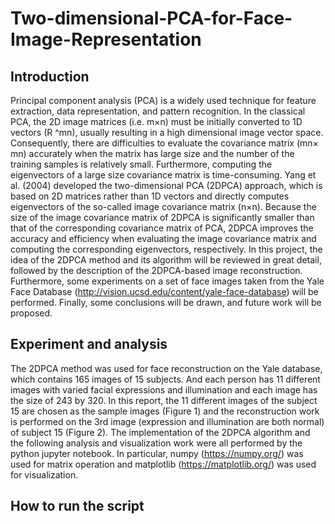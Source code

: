 # Two-dimensional-PCA-for-Face-Image-Representation
## Introduction
  Principal component analysis (PCA) is a widely used technique for feature extraction, data representation, and pattern recognition. In the classical PCA, the 2D image matrices (i.e. m×n) must be initially converted to 1D vectors (R ^mn), usually resulting in a high dimensional image vector space. Consequently, there are difficulties to evaluate the covariance matrix (mn× mn) accurately when the matrix has large size and the number of the training samples is relatively small. Furthermore, computing the eigenvectors of a large size covariance matrix is time-consuming. Yang et al. (2004) developed the two-dimensional PCA (2DPCA) approach, which is based on 2D matrices rather than 1D vectors and directly computes eigenvectors of the so-called image covariance matrix (n×n). Because the size of the image covariance matrix of 2DPCA is significantly smaller than that of the corresponding covariance matrix of PCA, 2DPCA improves the accuracy and efficiency when evaluating the image covariance matrix and computing the corresponding eigenvectors, respectively.
In this project, the idea of the 2DPCA method and its algorithm will be reviewed in great detail, followed by the description of the 2DPCA-based image reconstruction. Furthermore, some experiments on a set of face images taken from the Yale Face Database (http://vision.ucsd.edu/content/yale-face-database) will be performed. Finally, some conclusions will be drawn, and future work will be proposed.

## Experiment and analysis
  The 2DPCA method was used for face reconstruction on the Yale database, which
contains 165 images of 15 subjects. And each person has 11 different images with varied facial
expressions and illumination and each image has the size of 243 by 320. In this report, the 11
different images of the subject 15 are chosen as the sample images (Figure 1) and the
reconstruction work is performed on the 3rd image (expression and illumination are both normal)
of subject 15 (Figure 2). The implementation of the 2DPCA algorithm and the following analysis
and visualization work were all performed by the python jupyter notebook. In particular, numpy
(https://numpy.org/) was used for matrix operation and matplotlib (https://matplotlib.org/) was
used for visualization.

## How to run the script
  
